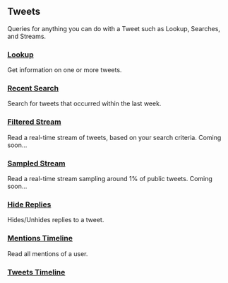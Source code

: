 ## Tweets

Queries for anything you can do with a Tweet such as Lookup, Searches, and Streams.

### [Lookup](Tweets/Lookup.md)

Get information on one or more tweets.

### [Recent Search](Tweets/Recent-Search.md)

Search for tweets that occurred within the last week.

### [Filtered Stream](Tweets/Filtered-Stream.md)

Read a real-time stream of tweets, based on your search criteria. Coming soon...

### [Sampled Stream](Tweets/Sampled-Stream.md)

Read a real-time stream sampling around 1% of public tweets. Coming soon...

### [Hide Replies](Tweets/Hide-Replies.md)

Hides/Unhides replies to a tweet.

### [Mentions Timeline](Tweets/Mentions-Timeline.md)

Read all mentions of a user.

### [Tweets Timeline](Tweets/Tweets-Timeline.md)